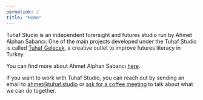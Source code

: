 ```yaml
---
permalink: /
title: "Home"
---
```


Tuhaf Studio is an independent forersight and futures studio run by Ahmet Alphan Sabancı. One of the main projects developed under the Tuhaf Studio is called [Tuhaf Gelecek](https://tuhafgelecek.com), a creative outlet to improve futures literacy in Turkey.

You can find more about Ahmet Alphan Sabancı [here](https://ahmetasabanci.com). 

If you want to work with Tuhaf Studio, you can reach out by sending an email to ahmet@tuhaf.studio or [ask for a coffee meeting](https://fantastical.app/ahmet/30min-meeting) to talk about what we can do together.